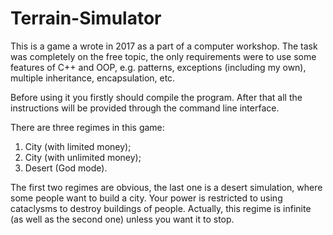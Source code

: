 # Terrain-Simulator
This is a game a wrote in 2017 as a part of a computer workshop. The task was completely on the free topic, the only requirements were to use some features of C++ and OOP, e.g. patterns, exceptions (including my own), multiple inheritance, encapsulation, etc.

Before using it you firstly should compile the program. After that all the instructions will be provided through the command line interface.

There are three regimes in this game:
1. City (with limited money);
2. City (with unlimited money);
3. Desert (God mode).

The first two regimes are obvious, the last one is a desert simulation, where some people want to build a city. Your power is restricted to using cataclysms to destroy buildings of people. Actually, this regime is infinite (as well as the second one) unless you want it to stop.
